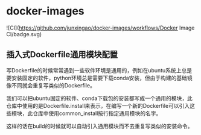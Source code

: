 # docker-images
![CI](https://github.com/junxingao/docker-images/workflows/Docker Image CI/badge.svg)
## 插入式Dockerfile通用模块配置
写Dockerfile的时候常常遇到一些软件环境是通用的，例如在ubuntu系统上总是要安装固定的软件，python环境总是需要下载conda安装，但由于构建的基础镜像不同就会重复写类似的Dockerfile。

我们可以把ubuntu固定的软件、conda下载包的安装都写成一个通用的模块，此仓库中使用的是Dockerfile.install来表示，在编写一个新的Dockerfile可以引入这些模块，此仓库中使用common_install按行指定通用模块的名字。

这样的话在build的时候就可以自动引入通用模块而不去重复写类似的安装命令。
